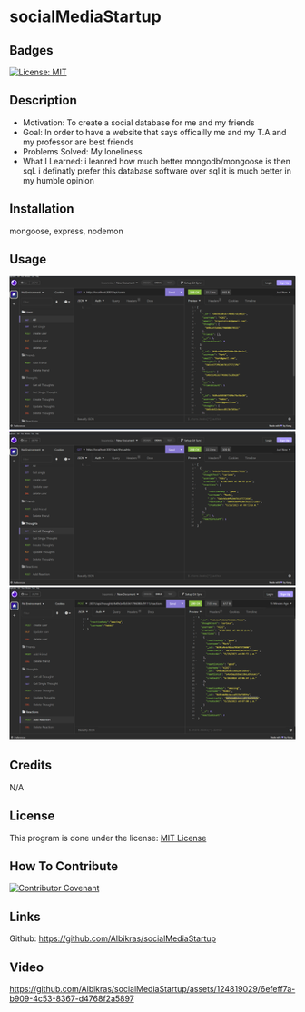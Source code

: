 # socialMediaStartup

## Badges

[![License: MIT](https://img.shields.io/badge/License-MIT-yellow.svg)](https://opensource.org/licenses/MIT)

## Description

- Motivation: To create a social database for me and my friends
- Goal: In order to have a website that says officailly me and my T.A and my professor are best friends
- Problems Solved: My loneliness
- What I Learned: i leanred how much better mongodb/mongoose is then sql. i definatly prefer this database software over sql it is much better in my humble opinion

## Installation

mongoose, express, nodemon

## Usage

![get all users](./images/insomgetuser.png)
![get all thoughts](./images/getThoughts.png)
![get all users](./images/postReaction.png)

## Credits

N/A

## License

This program is done under the license: [MIT License](https://choosealicense.com/licenses/mit/)

## How To Contribute

[![Contributor Covenant](https://img.shields.io/badge/Contributor%20Covenant-2.1-4baaaa.svg)](code_of_conduct.md)

## Links

Github: https://github.com/Albikras/socialMediaStartup

## Video




https://github.com/Albikras/socialMediaStartup/assets/124819029/6efeff7a-b909-4c53-8367-d4768f2a5897


